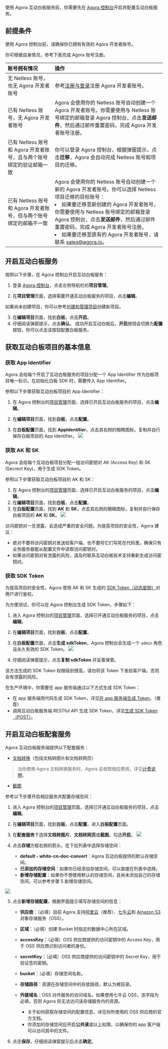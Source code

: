 使用 Agora 互动白板服务前，你需要先在 [Agora 控制台](https://console.agora.io/#onboarding)开启并配置互动白板服务。

## 前提条件

使用 Agora 控制台前，请确保你已拥有有效的 Agora 开发者账号。

你可根据自身情况，参考下表完成 Agora 账号注册。

| 账号拥有情况                                                         | 操作                                                                                                                                                                                                                                                                                                                                        |
| :------------------------------------------------------------------- | :------------------------------------------------------------------------------------------------------------------------------------------------------------------------------------------------------------------------------------------------------------------------------------------------------------------------------------------ |
| 无 Netless 账号，也无 Agora 开发者账号                               | 参考[注册与登录](https://docs.agora.io/cn/AgoraPlatform/sign_in_and_sign_up?platform=AllPlatforms)注册 Agora 开发者账号。                                                                                                                                                                                                                   |
| 已有 Netless 账号，无 Agora 开发者账号                               | Agora 会使用你的 Netless 账号自动创建一个 Agora 开发者账号。你需要使用与 Netless 账号绑定的邮箱登录 Agora 控制台，点击**发送邮件**，然后通过邮件重置密码，完成 Agora 开发者账号注册。                                                                                                                                                       |
| 已有 Netless 账号和 Agora 开发者账号，且与两个账号绑定的验证邮箱一致 | 你可以登录 Agora 控制台，根据弹窗提示，点击**迁移**，Agora 会自动完成 Netless 账号和项目的迁移。                                                                                                                                                                                                                                            |
| 已有 Netless 账号和 Agora 开发者账号，但与两个账号绑定的邮箱不一致   | Agora 会使用你的 Netless 账号自动创建一个新的 Agora 开发者账号。你可以选择 Netless 项目迁移的目标账号：<li>如果要迁移至新创建的 Agora 开发者账号，你需要使用与 Netless 账号绑定的邮箱登录 Agora 控制台，点击**发送邮件**，然后通过邮件重置密码，完成 Agora 开发者账号注册。<li>如果要迁移至原有的 Agora 开发者账号，请联系 sales@agora.io。 |

## 开启互动白板服务

按照以下步骤，在 Agora 控制台开启互动白板服务：

1. 登录 [Agora 控制台](https://console.agora.io/)，点击左侧导航栏的**项目管理**。

2. 在**项目管理**页面，选择需要开通互动白板服务的项目，点击**编辑**。

 <div class="alert note"> 如果尚未创建项目，你可以参考<a href="https://docs.agora.io/cn/AgoraPlatform/manage_projects?platform=AllPlatforms">创建和管理项目</a >创建新项目。</div>

3. 在**编辑项目**页面，找到**白板**，点击**开启**。
4. 仔细阅读弹窗提示，点击**确认**。
   成功开启互动白板后，**开启**按钮会切换为**配置**按钮，你可以点击该按钮配置白板服务。

## 获取互动白板项目的基本信息

### 获取 App Identifier

Agora 会给每个开启了互动白板服务的项目分配一个 App Identifier 作为白板项目唯一标识。在初始化白板 SDK 时，需要传入 App Identifier。

参照以下步骤获取互动白板项目的 App Identifier：

1. 在 Agora 控制台的[项目管理](https://console.agora.io/projects)页面，选择已开启互动白板服务的项目，点击**编辑**。

2. 在**编辑项目**页面，找到**白板**，点击**配置**。

3. 在**白板配置**页面，找到 **AppIdentifier**，点击其右侧的眼睛图标，复制并自行保存白板项目的 App Identifier。
   ![](https://web-cdn.agora.io/docs-files/1616656656727)

### 获取 AK 和 SK

Agora 会给每个互动白板项目分配一组访问密钥对 AK (Access Key) 和 SK (Secrect Key)，用于生成 SDK Token。

参照以下步骤获取互动白板项目的 AK 和 SK：

1. 在 Agora 控制台的[项目管理](https://console.agora.io/projects)页面，选择已开启互动白板服务的项目，点击**编辑**。
2. 在**编辑项目**页面，找到**白板**，点击**配置**。
3. 在**白板配置**页面，找到 **AK** 和 **SK**，点击其右侧的眼睛图标，复制并自行保存白板项目的 **AK** 和 **SK**。
   ![](https://web-cdn.agora.io/docs-files/1616656748111)

<div class="alert note">访问密钥对一旦泄露，会造成严重的安全问题。为提高项目的安全性，Agora 建议：

- 绝对不要将访问密钥对发送给客户端，也不要将它们写死在代码里。确保只有业务服务器能从配置文件中读取访问密钥对。
- 如果访问密钥对有泄露的风险，请及时联系互动白板技术支持重新生成访问密钥对。</div>

### 获取 SDK Token

为提高项目的安全性，Agora 使用 AK 和 SK 生成的 [SDK Token（动态密钥）](/cn/whiteboard/whiteboard_token_overview)对用户进行鉴权。

为方便测试，你可以在 Agora 控制台生成 SDK Token，步骤如下：

1. 进入 Agora 控制台的[项目管理](https://console.agora.io/projects)页面，选择已开通互动白板服务的项目，点击**编辑**。

2. 在**编辑项目**页面，找到**白板**，点击**配置**。

3. 在**白板配置**页面，点击**生成 sdkToken**，Agora 控制台会生成一个 `admin` 角色且永久有效的 SDK Token。
   ![](https://web-cdn.agora.io/docs-files/1616656760399)

4. 仔细阅读弹窗提示，点击**复制 sdkToken** 并妥善保管。

<div class="alert note">该方法生成的 SDK Token 权限级别很高，请勿将该 Token 下发给客户端，否则会有泄露的风险。</div>

在生产环境中，你需要在 app 服务端通过以下方式生成 SDK Token：

- 在 app 服务端用代码生成 SDK Token，详见[在 app 服务端生成 Token](/cn/whiteboard/generate_whiteboard_token_at_app_server)。（推荐）
- 调用互动白板服务端 RESTful API 生成 SDK Token，详见[生成 SDK Token（POST）](/cn/whiteboard/generate_whiteboard_token)。

## 开启互动白板配套服务

Agora 互动白板服务端提供以下配套服务：

- [文档转换](/cn/whiteboard/file_conversion_overview)（包括文档转图片和文档转网页）

> 当你使用 Agora 文档转换服务时，Agora 会收取相应费用。详见[计费说明](/cn/whiteboard/billing_whiteboard)。

- [截图](/cn/whiteboard/whiteboard_screenshot)

参考以下步骤开启相应服务并配置存储空间：

1. 进入 Agora 控制台的[项目管理](https://console.agora.io/projects)页面，选择已开通互动白板服务的项目，点击**编辑**。

2. 在**编辑项目**页面，找到**白板**，点击**配置**，进入**白板配置**页面。

3. 在**配套服务**下选择**文档转图片**、**文档转网页**或**截图**，勾选**开启**。
   ![](https://web-cdn.agora.io/docs-files/1616656791539)

4. 点击**存储**方框右侧的箭头，在下拉列表中选择存储空间：

   - **default - white-cn-doc-convert**：Agora 互动白板提供的默认存储空间。
   - **已添加的存储空间**：如果你已经添加存储空间，可以直接在列表中选择。
   - **新增存储配置**：如果你不想使用默认的存储空间，且尚未添加自己的存储空间，可以参考步骤 5 新增存储空间。

![](https://web-cdn.agora.io/docs-files/1616656819276)

5. 点击**新增存储配置**，根据界面提示填写存储空间的信息：

   - **供应商**：（必填）目前 Agora 支持[阿里云](https://www.aliyun.com/product/oss)（推荐）、[七牛云](https://www.qiniu.com/products/kodo)和 [Amazon S3](https://aws.amazon.com/cn/s3/?nc2=h_m1) 对象存储服务（OSS）。
   - **区域**：（必填）创建 Bucket 时指定的数据中心所在区域。
   - **accessKey**：（必填）OSS 供应商提供的访问密钥中的 Access Key，用于 OSS 供应商识别访问者的身份。
   - **secretKey**：（必填）OSS 供应商提供的访问密钥中的 Secret Key，用于验证签的密钥。
   - **bucket**：（必填）存储空间名称。
   - **存储路径**：资源在存储空间中的存放路径，默认为根目录。
   - **外链域名**：OSS 对外服务的访问域名。如果使用七牛云 OSS，该字段为必填，否则 Agora 将无法访问该存储服务内的资源。

      <div class="alert note">
   		 <ul>
   	 <li>关于如何获取存储空间的配置信息，详见你所使用的 OSS 供应商的官方文档。</li>
   		<li>你添加的存储空间应开启<b>公共读</b>或以上权限，以确保你的 app 客户端可以访问其中的文件。</li>
   		 </ul>
   </div>

6. 点击**保存**，仔细阅读弹窗提示后点击**确定**。
